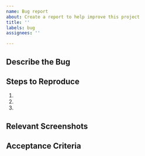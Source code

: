 ```yaml
---
name: Bug report
about: Create a report to help improve this project
title: ''
labels: bug
assignees: ''

---
```


## Describe the Bug

<!-- A clear and concise description of what the issue is and the problem(s) that are occuring. -->

## Steps to Reproduce

<!-- Tell us how to reproduce the issue (include any useful information). -->

1.
2.
3.

## Relevant Screenshots

<!-- Include screenshots if applicable. -->


## Acceptance Criteria

<!-- Each bug issue contains acceptance criteria of how it will be known when the problem(s) are fixed. -->